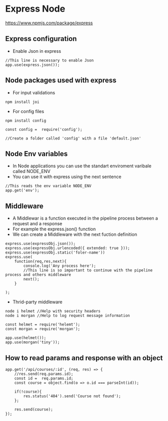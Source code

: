 # Express Node

https://www.npmjs.com/package/express

## Express configuration
- Enable Json in express
```
//This line is necessary to enable Json 
app.use(express.json());
```

## Node packages used with express
- For input validations
```
npm install joi
```

- For config files
```
npm install config

const config =  require('config');

//Create a folder called 'config' with a file 'default.json'

```

## Node Env variables
- In Node applications you can use the standart enviroment varibale called NODE_ENV
- You can use it with express using the next sentence
```
//This reads the env variable NODE_ENV
app.get('env');
```

## Middleware
- A Middlewar is a function executed in the pipeline process between a request and a response 
- For example the express.json() function
- We can create a Middleware with the next fuction definition
```
express.use(expressObj.json());
express.use(expressObj.urlencoded({ extended: true }));
express.use(expressObj.static('foler-name'))
express.use(
    function(req,res,next){
        console.log('Any process here');
        //This line is so important to continue with the pipeline process and others middleware
        next();
    }

);
```
- Thrid-party middleware

```
node i helmet //Help with security headers
node i morgan //Help to log request message information

const helmet = require('helemt');
const morgan = require('morgan');

app.use(helmet());
app.use(morgan('tiny'));

```

## How to read params and response with an object

```
app.get('/api/courses/:id', (req, res) => {
    //res.send(req.params.id);
    const id =  req.params.id;
    const course = object.find(o => o.id === parseInt(id));

    if(!course){
        res.status('404').send('Course not found');
    };

    res.send(course);
});
```





